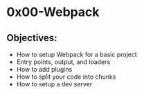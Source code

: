 # 0x00-Webpack

## Objectives:

 - How to setup Webpack for a basic project
 - Entry points, output, and loaders
 - How to add plugins
 - How to split your code into chunks
 - How to setup a dev server